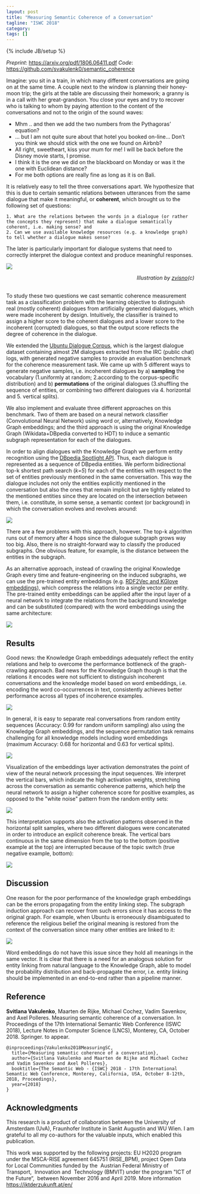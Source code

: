 ```yaml
---
layout: post
title: "Measuring Semantic Coherence of a Conversation"
tagline: "ISWC 2018"
category: 
tags: []
---
```

{% include JB/setup %}


*Preprint*: <https://arxiv.org/pdf/1806.06411.pdf>
*Code*: <https://github.com/svakulenk0/semantic_coherence>


Imagine: you sit in a train, in which many different conversations are going on at the same time. A couple next to the window is planning their honey-moon trip; the girls at the table are discussing their homework; a granny is in a call with her great-grandson. You close your eyes and try to recover who is talking to whom by paying attention to the content of the conversations and not to the origin of the sound waves:

- Mhm .. and then we add the two numbers from the Pythagoras’ equation?
- … but I am not quite sure about that hotel you booked on-line… Don’t you think we should stick with the one we found on Airbnb?
- All right, sweetheart, kiss your mum for me! I will be back before the Disney movie starts, I promise.
- I think it is the one we did on the blackboard on Monday or was it the one with Euclidean distance?
- For me both options are really fine as long as it is on Bali.

It is relatively easy to tell the three conversations apart. We hypothesize that this is due to certain semantic relations between utterances from the same dialogue that make it meaningful, or <b>coherent</b>, which brought us to the following set of questions:

    1. What are the relations between the words in a dialogue (or rather the concepts they represent) that make a dialogue semantically coherent, i.e. making sense? and
    2. Can we use available knowledge resources (e.g. a knowledge graph) to tell whether a dialogue makes sense?

The later is particularly important for dialogue systems that need to correctly interpret the dialogue context and produce meaningful responses.


![](/assets/iswc18.png)
<div style="text-align: right"> <i>Illustration by <a href="https://twitter.com/zvisno" target="_blank">zvisno</a>(c)</i> </div>
<br>

To study these two questions we cast semantic coherence measurement task as a classification problem with the learning objective to distinguish real (mostly coherent) dialogues from artificially generated dialogues, which were made incoherent by design. Intuitively, the classifier is trained to assign a higher score to the coherent dialogues and a lower score to the incoherent (corrupted) dialogues, so that the output score reflects the degree of coherence in the dialogue.

We extended the [Ubuntu Dialogue Corpus](https://github.com/rkadlec/ubuntu-ranking-dataset-creator), which is the largest dialogue dataset containing almost 2M dialogues extracted from the IRC (public chat) logs, with generated negative samples to provide an evaluation benchmark for the coherence measurement task. We came up with 5 different ways to generate negative samples, i.e. incoherent dialogues by a) <b>sampling</b> the vocabulary (1.uniformly at random; 2.according to the corpus-specific distribution) and b) <b>permutations</b> of the original dialogues (3.shuffling the sequence of entities, or combining two different dialogues via 4. horizontal and 5. vertical splits).

We also implement and evaluate three different approaches on this benchmark.
Two of them are based on a neural network classifier (Convolutional Neural Network) using word or, alternatively, Knowledge Graph embeddings; and the third approach is using the original Knowledge Graph (Wikidata+DBpedia converted to HDT) to induce a semantic subgraph representation for each of the dialogues.

In order to align dialogues with the Knowledge Graph we perform entity recognition using the [DBpedia Spotlight API](https://www.dbpedia-spotlight.org/demo/).
Thus, each dialogue is represented as a sequence of DBpedia entities.
We perform bidirectional top-k shortest path search (<i>k=5</i>) for each of the entities with respect to the set of entities previously mentioned in the same conversation.
This way the dialogue includes not only the entities explicitly mentioned in the conversation but also the ones that remain implicit but are tightly related to the mentioned entities since they are located on the intersection between them, i.e. constitute, in some sense, a semantic context (or background) in which the conversation evolves and revolves around:

![](/assets/iswc18/dialogue_graph.png)
<br>

There are a few problems with this approach, however. The top-k algorithm runs out of memory after 4 hops since the dialogue subgraph grows way too big. Also, there is no straight-forward way to classify the produced subgraphs. One obvious feature, for example, is the distance between the entities in the subgraph.

As an alternative approach, instead of crawling the original Knowledge Graph every time and feature-engineering on the induced subgraphs, we can use the pre-trained entity embeddings (e.g. [RDF2Vec and KGlove embeddings](http://data.dws.informatik.uni-mannheim.de/rdf2vec/models)), which compress the relations into a single vector per entity. The pre-trained entity embeddings can be applied after the input layer of a neural network to integrate the relations from the background knowledge and can be substituted (compared) with the word embeddings using the same architecture:

![](/assets/iswc18/coherence_cnn.png)
<br>


## Results

Good news: the Knowledge Graph embeddings adequately reflect the entity relations and help to overcome the performance bottleneck of the graph-crawling approach. Bad news for the Knowledge Graph though is that the relations it encodes were not sufficient to distinguish incoherent conversations and the knowledge model based on word embeddings, i.e. encoding the word co-occurrences in text, consistently achieves better performance across all types of incoherence examples.


![](/assets/iswc18/results.png)
<br>

In general, it is easy to separate real conversations from random entity sequences (Accuracy: 0.99 for random uniform sampling) also using the Knowledge Graph embeddings, and the sequence permutation task remains challenging for all knowledge models including word embeddings (maximum Accuracy: 0.68 for horizontal and 0.63 for vertical splits).


![](/assets/iswc18/table.png)
<br>

Visualization of the embeddings layer activation demonstrates the point of view of the neural network processing the input sequences. We interpret the vertical bars, which indicate the high activation weights, stretching across the conversation as semantic coherence patterns, which help the neural network to assign a higher coherence score for positive examples, as opposed to the "white noise" pattern from the random entity sets:

![](/assets/iswc18/coherence_patterns.png)
<br>

This interpretation supports also the activation patterns observed in the horizontal split samples, where two different dialogues were concatenated in order to introduce an explicit coherence break.
The vertical bars continuous in the same dimension from the top to the bottom (positive example at the top) are interrupted because of the topic switch (true negative example, bottom):

![](/assets/iswc18/horizontal_split.gif)
<br>


## Discussion

One reason for the poor performance of the knowledge graph embeddings can be the errors propagating from the entity linking step. The subgraph induction approach can recover from such errors since it has access to the original graph. For example, when Ubuntu is erroneously disambiguated to reference the religious belief the original meaning is restored from the context of the conversation since many other entities are linked to it:

![](/assets/iswc18/entities.png)
<br>

Word embeddings do not have this issue since they hold all meanings in the same vector. It is clear that there is a need for an analogous solution for entity linking from natural language to the Knowledge Graph, able to model the probability distribution and back-propagate the error, i.e. entity linking should be implemented in an end-to-end rather than a pipeline manner.


## Reference

<b>Svitlana Vakulenko</b>, Maarten de Rijke, Michael Cochez, Vadim Savenkov, and Axel Polleres. Measuring semantic coherence of a conversation. In Proceedings of the 17th International Semantic Web Conference (ISWC 2018), Lecture Notes in Computer Science (LNCS), Monterey, CA, October 2018. Springer. to appear.

```
@inproceedings{Vakulenko2018MeasuringSC,
  title={Measuring semantic coherence of a conversation},
  author={Svitlana Vakulenko and Maarten de Rijke and Michael Cochez and Vadim Savenkov and Axel Polleres},
  booktitle={The Semantic Web - {ISWC} 2018 - 17th International Semantic Web Conference, Monterey, California, USA, October 8-12th, 2018, Proceedings},
  year={2018}
}
```


## Acknowledgments

This research is a product of collaboration between the University of Amsterdam (UvA), Fraunhofer Institute in Sankt Augustin and WU Wien. I am grateful to all my co-authors for the valuable inputs, which enabled this publication.

This work was supported by the following projects: EU H2020 program under the MSCA-RISE agreement 645751 (RISE_BPM), project Open Data for Local Communities funded by the  Austrian Federal Ministry of Transport,  Innovation and  Technology (BMVIT) under the program "ICT of the Future“,  between November 2016 and April 2019. More information <https://iktderzukunft.at/en/>
